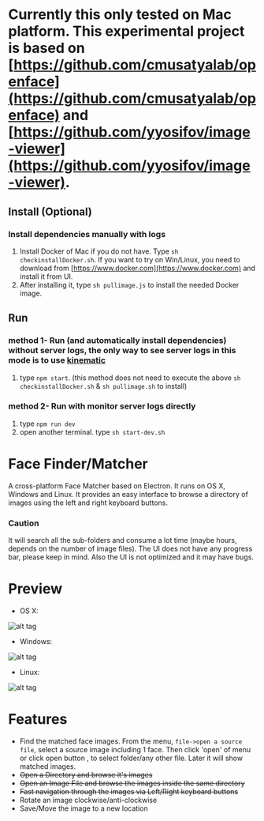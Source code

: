 <!-- # How to install -->
<!-- 1.type 'npm run prepare' -->

# Currently this only tested on Mac platform. This experimental project is based on [https://github.com/cmusatyalab/openface](https://github.com/cmusatyalab/openface) and [https://github.com/yyosifov/image-viewer](https://github.com/yyosifov/image-viewer).

## Install (Optional)

### Install dependencies manually with logs
1. Install Docker of Mac if you do not have. Type `sh checkinstallDocker.sh`. If you want to try on Win/Linux, you need to download from [https://www.docker.com](https://www.docker.com) and install it from UI.
2. After installing it, type `sh pullimage.js` to install the needed Docker image.

## Run

### method 1- Run (and automatically install dependencies) without server logs, the only way to see server logs in this mode is to use [kinematic](https://kitematic.com/)
1. type `npm start`. (this method does not need to execute the above `sh checkinstallDocker.sh` & `sh pullimage.sh` to install)

### method 2- Run with monitor server logs directly
1. type `npm run dev`
2. open another terminal. type `sh start-dev.sh`

# Face Finder/Matcher

A cross-platform Face Matcher based on Electron. It runs on OS X, Windows and Linux. It provides an easy interface to browse a directory of images using the left and right keyboard buttons.

### Caution 
It will search all the sub-folders and consume a lot time (maybe hours, depends on the number of image files). The UI does not have any progress bar, please keep in mind. Also the UI is not optimized and it may have bugs. 

# Preview

- OS X:

![alt tag](http://i.imgur.com/JM0GaFJ.jpg)

- Windows:

![alt tag](http://i.imgur.com/uYsD4yy.png)

- Linux:

![alt tag](http://i.imgur.com/KXlmv3o.png)

# Features

- Find the matched face images. From the menu, `file->open a source file`, select a source image including 1 face. Then click 'open' of menu or click open button , to select folder/any other file. Later it will show matched images.     
- ~~Open a Directory and browse it's images~~
- ~~Open an Image File and browse the images inside the same directory~~
- ~~Fast navigation through the images via Left/Right keyboard buttons~~
- Rotate an image clockwise/anti-clockwise
- Save/Move the image to a new location

